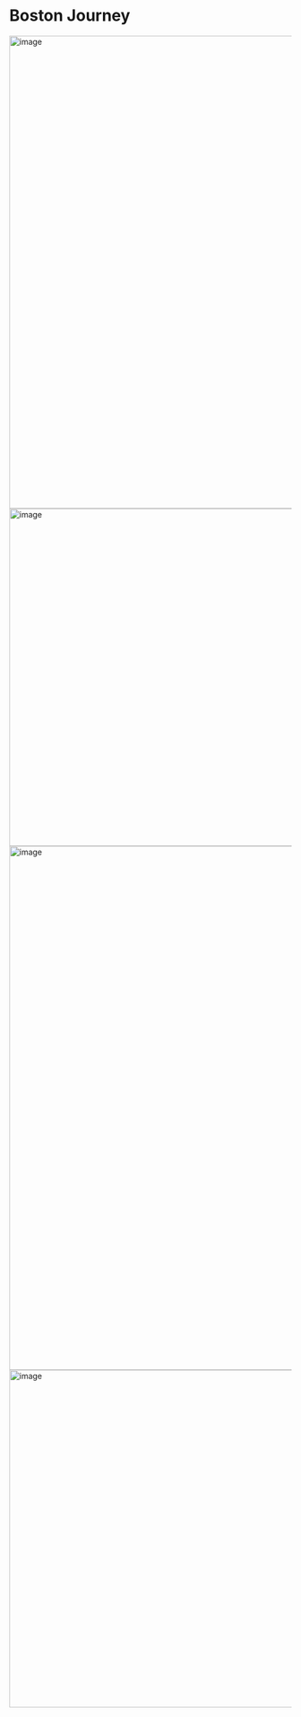 # Boston Journey
<img width="842" alt="image" src="https://github.com/user-attachments/assets/43083d82-254b-4b64-bb22-9fbdda6164f6">

<img width="601" alt="image" src="https://github.com/user-attachments/assets/59751511-34b3-4d6c-8986-7e0d37d9e0b4">
<img width="933" alt="image" src="https://github.com/user-attachments/assets/e6225d96-67d2-4d4e-9c70-0cbd26cf17b6">
<img width="601" alt="image" src="https://github.com/user-attachments/assets/7155a37b-1b40-4edb-afe8-d0189a014f4b">
